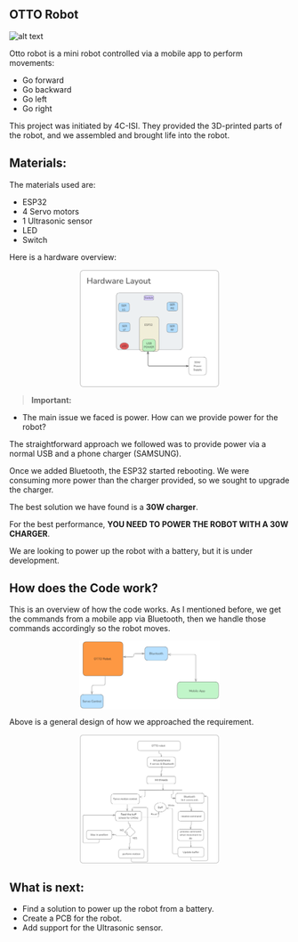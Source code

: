 ## OTTO Robot

![alt text](OTTO.png)

Otto robot is a mini robot controlled via a mobile app to perform movements:

- Go forward
- Go backward
- Go left
- Go right

This project was initiated by 4C-ISI. They provided the 3D-printed parts of the robot, and we assembled and brought life into the robot.

## Materials:

The materials used are:

- ESP32
- 4 Servo motors
- 1 Ultrasonic sensor
- LED
- Switch

Here is a hardware overview:

<div style="display: flex; justify-content: center;">
  <img src="Images/Hardware_layout.png" alt="Image 2" style="width: 50%;"/>
</div>

> **Important:**

- The main issue we faced is power. How can we provide power for the robot?

The straightforward approach we followed was to provide power via a normal USB and a phone charger (SAMSUNG).

Once we added Bluetooth, the ESP32 started rebooting. We were consuming more power than the charger provided, so we sought to upgrade the charger.

The best solution we have found is a **30W charger**.

For the best performance, **YOU NEED TO POWER THE ROBOT WITH A 30W CHARGER**.

We are looking to power up the robot with a battery, but it is under development.

## How does the Code work?

This is an overview of how the code works. As I mentioned before, we get the commands from a mobile app via Bluetooth, then we handle those commands accordingly so the robot moves.

<div style="display: flex; justify-content: center;">
  <img src="Images/Project_overview.png" alt="Image 2" style="width: 50%;"/>
</div>

Above is a general design of how we approached the requirement.

<div style="display: flex; justify-content: center;">
  <img src="Images/Firmware_design.png" alt="Image 2" style="width: 50%;"/>
</div>

## What is next:

- Find a solution to power up the robot from a battery.
- Create a PCB for the robot.
- Add support for the Ultrasonic sensor.

